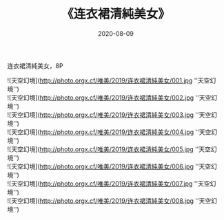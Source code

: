 ﻿---
layout: post
title:  《连衣裙清純美女》
date:   2020-08-09
img: http://photo.orgx.cf/唯美/2019/连衣裙清純美女/000.jpg
tags: [美女, 清纯, 唯美]
---

连衣裙清純美女，8P



![天空幻境](http://photo.orgx.cf/唯美/2019/连衣裙清純美女/001.jpg ''天空幻境'') <br>
![天空幻境](http://photo.orgx.cf/唯美/2019/连衣裙清純美女/002.jpg ''天空幻境'') <br>
![天空幻境](http://photo.orgx.cf/唯美/2019/连衣裙清純美女/003.jpg ''天空幻境'') <br>
![天空幻境](http://photo.orgx.cf/唯美/2019/连衣裙清純美女/004.jpg ''天空幻境'') <br>
![天空幻境](http://photo.orgx.cf/唯美/2019/连衣裙清純美女/005.jpg ''天空幻境'') <br>
![天空幻境](http://photo.orgx.cf/唯美/2019/连衣裙清純美女/006.jpg ''天空幻境'') <br>
![天空幻境](http://photo.orgx.cf/唯美/2019/连衣裙清純美女/007.jpg ''天空幻境'') <br>
![天空幻境](http://photo.orgx.cf/唯美/2019/连衣裙清純美女/008.jpg ''天空幻境'') <br>